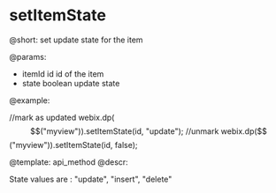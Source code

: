 setItemState
=============


@short: set update state for the item
	

@params:

- itemId       id      id of the item
- state        boolean    update state 


@example:

//mark as updated
webix.dp($$("myview")).setItemState(id, "update"); 
//unmark
webix.dp($$("myview")).setItemState(id, false); 




@template:	api_method
@descr:


State values are : "update", "insert", "delete"